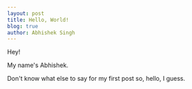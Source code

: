 ```yaml
---
layout: post
title: Hello, World!
blog: true
author: Abhishek Singh
---
```


Hey!

My name's Abhishek.

Don't know what else to say for my first post so, hello, I guess.